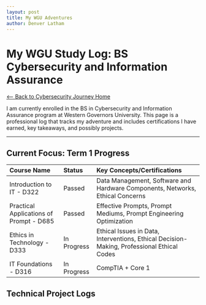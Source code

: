 ```yaml
---
layout: post
title: My WGU Adventures
author: Denver Latham
---
```


# My WGU Study Log: BS Cybersecurity and Information Assurance

[<-- Back to Cybersecurity Journey Home](/my-cybersecurity-journey)

I am currently enrolled in the BS in Cybersecurity and Information Assurance program at Western Governors University. 
This page is a professional log that tracks my adventure and includes certifications I have earned, key takeaways, and possibly projects.

---

## Current Focus: Term 1 Progress

| Course Name | Status | Key Concepts/Certifications |
| :--- | :--- | :--- |
| Introduction to IT - D322  | Passed | Data Management, Software and Hardware Components, Networks, Ethical Concerns |
| Practical Applications of Prompt - D685  | Passed| Effective Prompts, Prompt Mediums, Prompt Engineering Optimization |
| Ethics in Technology - D333  | In Progress | Ethical Issues in Data, Interventions, Ethical Decision-Making, Professional Ethical Codes |
| IT Foundations - D316   | In Progress | CompTIA + Core 1 |
## Technical Project Logs
<!-- Projects and Performance Assessments will be listed here upon completion. -->
